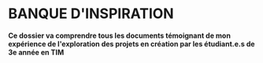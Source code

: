 # BANQUE D'INSPIRATION
**Ce dossier va comprendre tous les documents témoignant de mon expérience de l'exploration des projets en création par les étudiant.e.s de 3e année en TIM**
